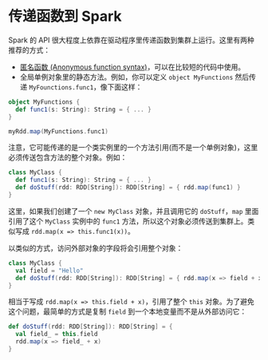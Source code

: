 # 传递函数到 Spark

Spark 的 API 很大程度上依靠在驱动程序里传递函数到集群上运行。这里有两种推荐的方式：

- [匿名函数 (Anonymous function syntax)](http://docs.scala-lang.org/tutorials/tour/anonymous-function-syntax.html)，可以在比较短的代码中使用。
- 全局单例对象里的静态方法。例如，你可以定义 `object MyFunctions` 然后传递 `MyFounctions.func1`，像下面这样：

```scala
object MyFunctions {
  def func1(s: String): String = { ... }
}

myRdd.map(MyFunctions.func1)
```

注意，它可能传递的是一个类实例里的一个方法引用(而不是一个单例对象)，这里必须传送包含方法的整个对象。例如：

```scala
class MyClass {
  def func1(s: String): String = { ... }
  def doStuff(rdd: RDD[String]): RDD[String] = { rdd.map(func1) }
}
```

这里，如果我们创建了一个 `new MyClass` 对象，并且调用它的 `doStuff`，`map` 里面引用了这个 `MyClass` 实例中的 `func1` 方法，所以这个对象必须传送到集群上。类似写成 `rdd.map(x => this.func1(x))`。

以类似的方式，访问外部对象的字段将会引用整个对象：

```scala
class MyClass {
  val field = "Hello"
  def doStuff(rdd: RDD[String]): RDD[String] = { rdd.map(x => field + x) }
}
```

相当于写成 `rdd.map(x => this.field + x)`，引用了整个 `this` 对象。为了避免这个问题，最简单的方式是复制 `field` 到一个本地变量而不是从外部访问它：

```scala
def doStuff(rdd: RDD[String]): RDD[String] = {
  val field_ = this.field
  rdd.map(x => field_ + x)
}
```